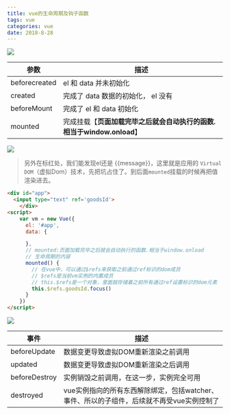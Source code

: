 ```yaml
---
title: vue的生命周期及钩子函数
tags: vue
categories: vue
date: 2018-8-28
---
```


![](/mdImg/lifecycle.png)



| 参数            | 描述                                       |
| ------------- | ---------------------------------------- |
| beforecreated | el 和 data 并未初始化                          |
| created       | 完成了 data 数据的初始化， el 没有                   |
| beforeMount   | 完成了 el 和 data 初始化                        |
| mounted       | 完成挂载【**页面加载完毕之后就会自动执行的函数.相当于window.onload**】 |

![](/mdImg/vue生命周期2.png)

<!--more-->

> 另外在标红处，我们能发现el还是 {{message}}，这里就是应用的 `Virtual DOM`（虚拟Dom）技术，先把坑占住了。到后面`mounted`挂载的时候再把值渲染进去。

```html
<div id="app">
  <input type="text" ref='goodsId'>
    </div>
<script>
    var vm = new Vue({
      el: '#app',
      data: {

      },
      // mounted:页面加载完毕之后就会自动执行的函数.相当于window.onload
      // 生命周期的内容
      mounted() {
        // 在vue中，可以通过$refs来获取之前通过ref标识的dom成员
        // $refs是当前vm实例的内置成员
        // this.$refs是一个对象，里面就存储着之前所有通过ref设置标识的dom元素
        this.$refs.goodsId.focus()
      }
    })
</script>
```

![](/mdImg/钩子函数1.png)

| 事件            | 描述                                       |
| ------------- | ---------------------------------------- |
| beforeUpdate  | 数据变更导致虚拟DOM重新渲染之前调用                      |
| updated       | 数据变更导致虚拟DOM重新渲染之后调用                      |
| beforeDestroy | 实例销毁之前调用，在这一步，实例完全可用                     |
| destroyed     | vue实例指向的所有东西解除绑定，包括watcher、事件、所以的子组件，后续就不再受vue实例控制了 |

